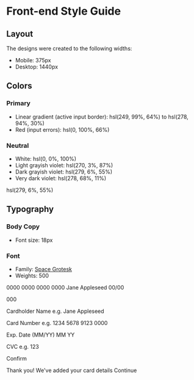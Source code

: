# Front-end Style Guide

## Layout

The designs were created to the following widths:

- Mobile: 375px
- Desktop: 1440px

## Colors

### Primary

- Linear gradient (active input border): hsl(249, 99%, 64%) to hsl(278, 94%, 30%)
- Red (input errors): hsl(0, 100%, 66%)


### Neutral

- White: hsl(0, 0%, 100%)
- Light grayish violet: hsl(270, 3%, 87%)
- Dark grayish violet: hsl(279, 6%, 55%)
- Very dark violet: hsl(278, 68%, 11%)


hsl(279, 6%, 55%)
## Typography

### Body Copy

- Font size: 18px

### Font

- Family: [Space Grotesk](https://fonts.google.com/specimen/Space+Grotesk)
- Weights: 500

0000 0000 0000 0000
  Jane Appleseed
  00/00

  000

  Cardholder Name
  e.g. Jane Appleseed

  Card Number
  e.g. 1234 5678 9123 0000

  Exp. Date (MM/YY)
  MM
  YY

  CVC
  e.g. 123

  Confirm


  <!-- Completed state start -->

  Thank you!
  We've added your card details
  Continue